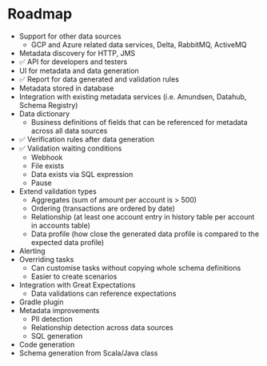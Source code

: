 # Roadmap

- Support for other data sources
    - GCP and Azure related data services, Delta, RabbitMQ, ActiveMQ
- Metadata discovery for HTTP, JMS
- :white_check_mark: API for developers and testers
- UI for metadata and data generation
- :white_check_mark: Report for data generated and validation rules
- Metadata stored in database
- Integration with existing metadata services (i.e. Amundsen, Datahub, Schema Registry)
- Data dictionary
    - Business definitions of fields that can be referenced for metadata across all data sources
- :white_check_mark: Verification rules after data generation
- :white_check_mark: Validation waiting conditions
    - Webhook
    - File exists
    - Data exists via SQL expression
    - Pause
- Extend validation types
    - Aggregates (sum of amount per account is > 500)
    - Ordering (transactions are ordered by date)
    - Relationship (at least one account entry in history table per account in accounts table)
    - Data profile (how close the generated data profile is compared to the expected data profile)
- Alerting
- Overriding tasks
    - Can customise tasks without copying whole schema definitions
    - Easier to create scenarios
- Integration with Great Expectations
    - Data validations can reference expectations
- Gradle plugin
- Metadata improvements
    - PII detection
    - Relationship detection across data sources
    - SQL generation
- Code generation
- Schema generation from Scala/Java class

